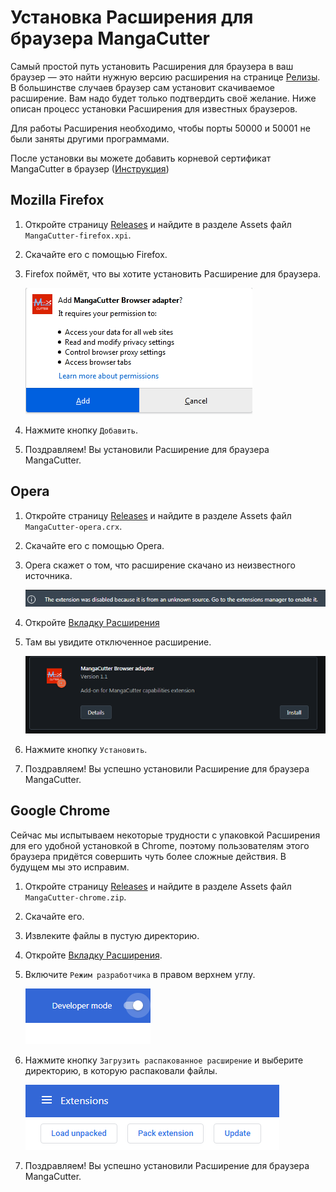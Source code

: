 # Установка Расширения для браузера MangaCutter

Самый простой путь установить Расширения для браузера в ваш браузер — это найти нужную версию расширения на
странице [Релизы](https://github.com/MangaCutter/MangaCutter/releases). В большинстве случаев браузер сам установит
скачиваемое расширение. Вам надо будет только подтвердить своё желание. Ниже описан процесс установки Расширения для
известных браузеров.

Для работы Расширения необходимо, чтобы порты 50000 и 50001 не были заняты другими программами.

После установки вы можете добавить корневой сертификат MangaCutter в браузер ([Инструкция](how-to-add-root-ca.md))

## Mozilla Firefox

1. Откройте страницу [Releases](https://github.com/MangaCutter/MangaCutter/releases) и найдите в разделе Assets
   файл `MangaCutter-firefox.xpi`.
2. Скачайте его с помощью Firefox.
3. Firefox поймёт, что вы хотите установить Расширение для браузера.

   ![Вы увидите это диалоговое окно](../img/firefox-plugin-installation.png)
4. Нажмите кнопку `Добавить`.
5. Поздравляем! Вы установили Расширение для браузера MangaCutter.

## Opera

1. Откройте страницу [Releases](https://github.com/MangaCutter/MangaCutter/releases) и найдите в разделе Assets
   файл `MangaCutter-opera.crx`.
2. Скачайте его с помощью Opera.
3. Opera скажет о том, что расширение скачано из неизвестного источника.

   ![Сообщение от Opera](../img/opera-plugin-installation-notification.png)
4. Откройте [Вкладку Расширения](opera://extensions)
5. Там вы увидите отключенное расширение.

   ![Будет как на картинке](../img/opera-plugin-installation-extensions-window.png)
6. Нажмите кнопку `Установить`.
7. Поздравляем! Вы успешно установили Расширение для браузера MangaCutter.

## Google Chrome

Сейчас мы испытываем некоторые трудности с упаковкой Расширения для его удобной установкой в Chrome, поэтому
пользователям этого браузера придётся совершить чуть более сложные действия. В будущем мы это исправим.

1. Откройте страницу [Releases](https://github.com/MangaCutter/MangaCutter/releases) и найдите в разделе Assets
   файл `MangaCutter-chrome.zip`.
2. Скачайте его.
3. Извлеките файлы в пустую директорию.
4. Откройте [Вкладку Расширения](chrome://extensions/).
5. Включите `Режим разработчика` в правом верхнем углу.

   ![Кнопка `Режима разработчика`](../img/chrome-plugin-installation-devmode-button.png)
6. Нажмите кнопку `Загрузить распакованное расширение` и выберите директорию, в которую распаковали файлы.

   ![Кнопка `Загрузить распакованное расширение`](../img/chrome-plugin-installation-load-unpacked.png)
7. Поздравляем! Вы успешно установили Расширение для браузера MangaCutter.